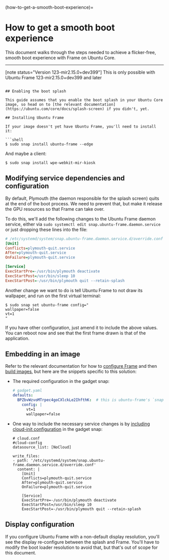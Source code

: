 (how-to-get-a-smooth-boot-experience)=

# How to get a smooth boot experience

This document walks through the steps needed to achieve a flicker-free, smooth boot experience with Frame on Ubuntu Core.

______________________________________________________________________

[note status="Version 123-mir2.15.0+dev399"]
This is only possible with Ubuntu Frame 123-mir2.15.0+dev399 and later

````

## Enabling the boot splash

This guide assumes that you enable the boot splash in your Ubuntu Core image, so head on to [the relevant documentation](https://ubuntu.com/core/docs/splash-screen) if you didn't, yet.

## Installing Ubuntu Frame

If your image doesn't yet have Ubuntu Frame, you'll need to install it:

```shell
$ sudo snap install ubuntu-frame --edge
````

And maybe a client:

```shell
$ sudo snap install wpe-webkit-mir-kiosk
```

## Modifying service dependencies and configuration

By default, Plymouth (the daemon responsible for the splash screen) quits at the end of the boot process. We need to prevent that, but make it release the GPU resources so that Frame can take over.

To do this, we'll add the following changes to the Ubuntu Frame daemon service, either via `sudo systemctl edit snap.ubuntu-frame.daemon.service` or just dropping these lines into the file:

```ini
# /etc/systemd/system/snap.ubuntu-frame.daemon.service.d/override.conf
[Unit]
Conflicts=plymouth-quit.service
After=plymouth-quit.service
OnFailure=plymouth-quit.service

[Service]
ExecStartPre=-/usr/bin/plymouth deactivate
ExecStartPost=/usr/bin/sleep 10
ExecStartPost=-/usr/bin/plymouth quit --retain-splash
```

Another change we want to do is tell Ubuntu Frame to not draw its wallpaper, and run on the first virtual terminal:

```shell
$ sudo snap set ubuntu-frame config="
wallpaper=false
vt=1
"
```

If you have other configuration, just amend it to include the above values. You can reboot now and see that the first frame drawn is that of the application.

## Embedding in an image

Refer to the relevant documentation for how to [configure Frame](/reference/configuring-ubuntu-frame-through-a-gadget-snap.md) and then [build images](https://ubuntu.com/core/docs/image-building), but here are the snippets specific to this solution:

- The required configuration in the gadget snap:

  ```yaml
  # gadget.yaml
  defaults:
    BPZbvWzvoMTrpec4goCXlckLe2IhfthK:  # this is ubuntu-frame's `snap-id`
      config: |
        vt=1
        wallpaper=false
  ```

- One way to include the necessary service changes is by [including cloud-init configuration](https://ubuntu.com/core/docs/gadget-snaps#setup) in the gadget snap:

  ```
  # cloud.conf
  #cloud-config
  datasource_list: [NoCloud]

  write_files:
  - path: '/etc/systemd/system/snap.ubuntu-frame.daemon.service.d/override.conf'
    content: |
      [Unit]
      Conflicts=plymouth-quit.service
      After=plymouth-quit.service
      OnFailure=plymouth-quit.service

      [Service]
      ExecStartPre=-/usr/bin/plymouth deactivate
      ExecStartPost=/usr/bin/sleep 10
      ExecStartPost=-/usr/bin/plymouth quit --retain-splash
  ```

## Display configuration

If you configure Ubuntu Frame with a non-default display resolution, you'll see the display re-configure between the splash and Frame. You'll have to modify the boot loader resolution to avoid that, but that's out of scope for this document.
